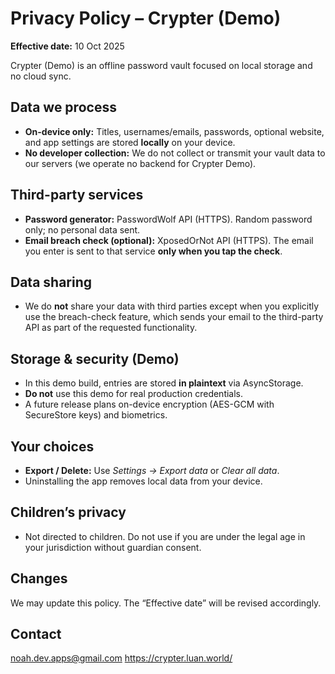 # Privacy Policy – Crypter (Demo)

**Effective date:** 10 Oct 2025

Crypter (Demo) is an offline password vault focused on local storage and no cloud sync.

## Data we process

- **On-device only:** Titles, usernames/emails, passwords, optional website, and app settings are stored **locally** on your device.
- **No developer collection:** We do not collect or transmit your vault data to our servers (we operate no backend for Crypter Demo).

## Third-party services

- **Password generator:** PasswordWolf API (HTTPS). Random password only; no personal data sent.
- **Email breach check (optional):** XposedOrNot API (HTTPS). The email you enter is sent to that service **only when you tap the check**.

## Data sharing

- We do **not** share your data with third parties except when you explicitly use the breach-check feature, which sends your email to the third-party API as part of the requested functionality.

## Storage & security (Demo)

- In this demo build, entries are stored **in plaintext** via AsyncStorage.
- **Do not** use this demo for real production credentials.
- A future release plans on-device encryption (AES-GCM with SecureStore keys) and biometrics.

## Your choices

- **Export / Delete:** Use _Settings → Export data_ or _Clear all data_.
- Uninstalling the app removes local data from your device.

## Children’s privacy

- Not directed to children. Do not use if you are under the legal age in your jurisdiction without guardian consent.

## Changes

We may update this policy. The “Effective date” will be revised accordingly.

## Contact

noah.dev.apps@gmail.com
https://crypter.luan.world/
